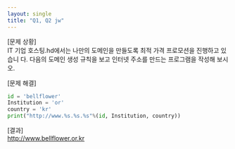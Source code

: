 ```yaml
---
layout: single
title: "Q1, Q2 jw"
---
```


[문제 상황]  
IT 기업 호스팅.hd에서는 나만의 도메인을 만들도록 최적 가격 프로모션을 진행하고 있습니
다. 다음의 도메인 생성 규칙을 보고 인터넷 주소를 만드는 프로그램을 작성해 보시오.

[문제 해결]  
~~~python
id = 'bellflower'
Institution = 'or'
country = 'kr'
print("http://www.%s.%s.%s"%(id, Institution, country))
~~~
[결과]  
http://www.bellflower.or.kr
